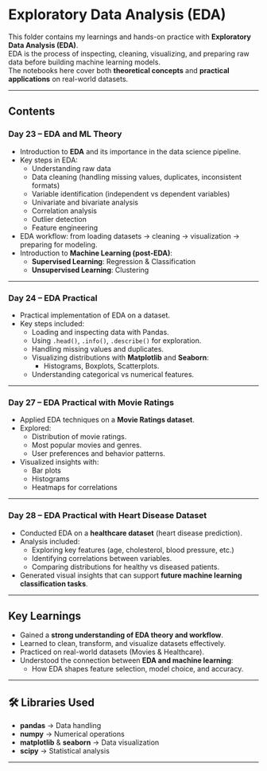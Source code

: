 # Exploratory Data Analysis (EDA) 

This folder contains my learnings and hands-on practice with **Exploratory Data Analysis (EDA)**.  
EDA is the process of inspecting, cleaning, visualizing, and preparing raw data before building machine learning models.  
The notebooks here cover both **theoretical concepts** and **practical applications** on real-world datasets.

---

## Contents

### **Day 23 – EDA and ML Theory**
- Introduction to **EDA** and its importance in the data science pipeline.
- Key steps in EDA:
  - Understanding raw data
  - Data cleaning (handling missing values, duplicates, inconsistent formats)
  - Variable identification (independent vs dependent variables)
  - Univariate and bivariate analysis
  - Correlation analysis
  - Outlier detection
  - Feature engineering
- EDA workflow: from loading datasets → cleaning → visualization → preparing for modeling.
- Introduction to **Machine Learning (post-EDA)**:
  - **Supervised Learning**: Regression & Classification
  - **Unsupervised Learning**: Clustering 

---

### **Day 24 – EDA Practical**
- Practical implementation of EDA on a dataset.
- Key steps included:
  - Loading and inspecting data with Pandas.
  - Using `.head()`, `.info()`, `.describe()` for exploration.
  - Handling missing values and duplicates.
  - Visualizing distributions with **Matplotlib** and **Seaborn**:
    - Histograms, Boxplots, Scatterplots.
  - Understanding categorical vs numerical features.

---

### **Day 27 – EDA Practical with Movie Ratings**
- Applied EDA techniques on a **Movie Ratings dataset**.
- Explored:
  - Distribution of movie ratings.
  - Most popular movies and genres.
  - User preferences and behavior patterns.
- Visualized insights with:
  - Bar plots
  - Histograms
  - Heatmaps for correlations

---

### **Day 28 – EDA Practical with Heart Disease Dataset**
- Conducted EDA on a **healthcare dataset** (heart disease prediction).
- Analysis included:
  - Exploring key features (age, cholesterol, blood pressure, etc.)
  - Identifying correlations between variables.
  - Comparing distributions for healthy vs diseased patients.
- Generated visual insights that can support **future machine learning classification tasks**.

---

## Key Learnings
- Gained a **strong understanding of EDA theory and workflow**.
- Learned to clean, transform, and visualize datasets effectively.
- Practiced on real-world datasets (Movies & Healthcare).
- Understood the connection between **EDA and machine learning**:
  - How EDA shapes feature selection, model choice, and accuracy.

---

## 🛠️ Libraries Used
- **pandas** → Data handling  
- **numpy** → Numerical operations  
- **matplotlib** & **seaborn** → Data visualization  
- **scipy** → Statistical analysis  

---
